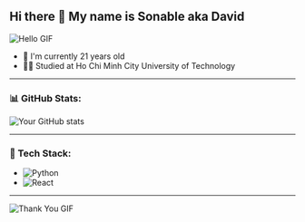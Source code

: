 ## Hi there 👋 My name is Sonable aka David

![Hello GIF](https://tenor.com/bO4qH.gif)

- 🔭 I'm currently 21 years old
- 👨‍🎓 Studied at Ho Chi Minh City University of Technology

---

### 📊 GitHub Stats:

![Your GitHub stats](https://github-readme-stats.vercel.app/api?username=Sonable23&show_icons=true&theme=radical)

---

### 🚀 Tech Stack:

- ![Python](https://img.shields.io/badge/-Python-333333?style=flat&logo=python)
- ![React](https://img.shields.io/badge/-React-333333?style=flat&logo=react)

---

![Thank You GIF](https://media.giphy.com/media/3o7aD6A42VWU1TGXMw/giphy.gif)

